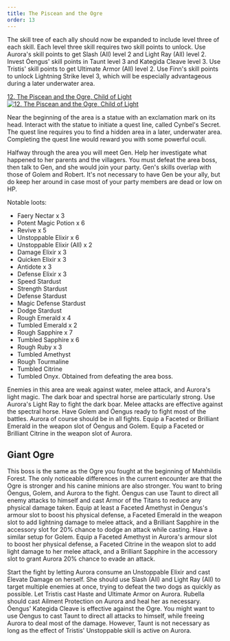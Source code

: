 ```yaml
---
title: The Piscean and the Ogre
order: 13
---
```


The skill tree of each ally should now be expanded to include level three of
each skill. Each level three skill requires two skill points to unlock. Use
Aurora's skill points to get Slash (All) level 2 and Light Ray (All) level 2.
Invest Óengus' skill points in Taunt level 3 and Kategida Cleave level 3. Use
Tristis' skill points to get Ultimate Armor (All) level 2. Use Finn's skill
points to unlock Lightning Strike level 3, which will be especially advantageous
during a later underwater area.

<!-- prettier-ignore-start -->
<a href="http://www.youtube.com/watch?v=cdor_UQch8g" target="_blank" rel="noopener">12. The Piscean and the Ogre, Child of Light</a><br/>
<a href="http://www.youtube.com/watch?v=cdor_UQch8g" title="12. The Piscean and the Ogre, Child of Light" target="_blank" rel="noopener"><img src="http://img.youtube.com/vi/cdor_UQch8g/0.jpg" alt="12. The Piscean and the Ogre, Child of Light"></a>
<!-- prettier-ignore-end -->

Near the beginning of the area is a statue with an exclamation mark on its head.
Interact with the statue to initiate a quest line, called Cynbel's Secret. The
quest line requires you to find a hidden area in a later, underwater area.
Completing the quest line would reward you with some powerful oculi.

Halfway through the area you will meet Gen. Help her investigate what happened
to her parents and the villagers. You must defeat the area boss, then talk to
Gen, and she would join your party. Gen's skills overlap with those of Golem and
Robert. It's not necessary to have Gen be your ally, but do keep her around in
case most of your party members are dead or low on HP.

Notable loots:

-   Faery Nectar x 3
-   Potent Magic Potion x 6
-   Revive x 5
-   Unstoppable Elixir x 6
-   Unstoppable Elixir (All) x 2
-   Damage Elixir x 3
-   Quicken Elixir x 3
-   Antidote x 3
-   Defense Elixir x 3
-   Speed Stardust
-   Strength Stardust
-   Defense Stardust
-   Magic Defense Stardust
-   Dodge Stardust
-   Rough Emerald x 4
-   Tumbled Emerald x 2
-   Rough Sapphire x 7
-   Tumbled Sapphire x 6
-   Rough Ruby x 3
-   Tumbled Amethyst
-   Rough Tourmaline
-   Tumbled Citrine
-   Tumbled Onyx. Obtained from defeating the area boss.

Enemies in this area are weak against water, melee attack, and Aurora's light
magic. The dark boar and spectral horse are particularly strong. Use Aurora's
Light Ray to fight the dark boar. Melee attacks are effective against the
spectral horse. Have Golem and Óengus ready to fight most of the battles. Aurora
of course should be in all fights. Equip a Faceted or Brilliant Emerald in the
weapon slot of Óengus and Golem. Equip a Faceted or Brilliant Citrine in the
weapon slot of Aurora.

<!--=========================================================================-->

## Giant Ogre

This boss is the same as the Ogre you fought at the beginning of Mahthildis
Forest. The only noticeable differences in the current encounter are that the
Ogre is stronger and his canine minions are also stronger. You want to bring
Óengus, Golem, and Aurora to the fight. Óengus can use Taunt to direct all enemy
attacks to himself and cast Armor of the Titans to reduce any physical damage
taken. Equip at least a Faceted Amethyst in Óengus's armour slot to boost his
physical defense, a Faceted Emerald in the weapon slot to add lightning damage
to melee attack, and a Brilliant Sapphire in the accessory slot for 20% chance
to dodge an attack while casting. Have a similar setup for Golem. Equip a
Faceted Amethyst in Aurora's armour slot to boost her physical defense, a
Faceted Citrine in the weapon slot to add light damage to her melee attack, and
a Brilliant Sapphire in the accessory slot to grant Aurora 20% chance to evade
an attack.

Start the fight by letting Aurora consume an Unstoppable Elixir and cast Elevate
Damage on herself. She should use Slash (All) and Light Ray (All) to target
multiple enemies at once, trying to defeat the two dogs as quickly as possible.
Let Tristis cast Haste and Ultimate Armor on Aurora. Rubella should cast Ailment
Protection on Aurora and heal her as necessary. Óengus' Kategida Cleave is
effective against the Ogre. You might want to use Óengus to cast Taunt to direct
all attacks to himself, while freeing Aurora to deal most of the damage.
However, Taunt is not necessary as long as the effect of Tristis' Unstoppable
skill is active on Aurora.
